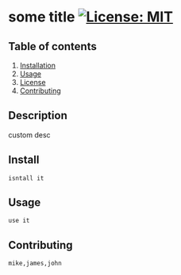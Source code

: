 # some title [![License: MIT](https://img.shields.io/badge/License-MIT-yellow.svg)](https://opensource.org/licenses/MIT) 
## Table of contents
1. [Installation](#Installation)
2. [Usage](#Usage)
3. [License](#License)
4. [Contributing](#Contributing)

## Description
custom desc
## Install
    isntall it
## Usage
    use it
## Contributing
    mike,james,john
